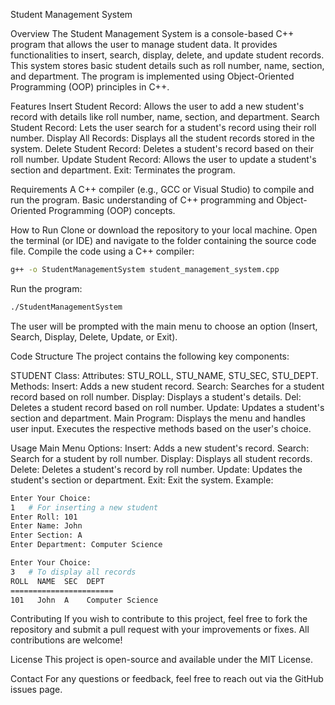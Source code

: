 Student Management System

Overview
The Student Management System is a console-based C++ program that allows the user to manage student data. It provides functionalities to insert, search, display, delete, and update student records. This system stores basic student details such as roll number, name, section, and department. The program is implemented using Object-Oriented Programming (OOP) principles in C++.

Features
Insert Student Record: Allows the user to add a new student's record with details like roll number, name, section, and department.
Search Student Record: Lets the user search for a student's record using their roll number.
Display All Records: Displays all the student records stored in the system.
Delete Student Record: Deletes a student's record based on their roll number.
Update Student Record: Allows the user to update a student's section and department.
Exit: Terminates the program.

Requirements
A C++ compiler (e.g., GCC or Visual Studio) to compile and run the program.
Basic understanding of C++ programming  and Object-Oriented Programming (OOP) concepts.

How to Run
Clone or download the repository to your local machine.
Open the terminal (or IDE) and navigate to the folder containing the source code file.
Compile the code using a C++ compiler:

```bash
g++ -o StudentManagementSystem student_management_system.cpp
```
Run the program:

```bash
./StudentManagementSystem
```
The user will be prompted with the main menu to choose an option (Insert, Search, Display, Delete, Update, or Exit).

Code Structure
The project contains the following key components:

STUDENT Class:
Attributes: STU_ROLL, STU_NAME, STU_SEC, STU_DEPT.
Methods:
Insert: Adds a new student record.
Search: Searches for a student record based on roll number.
Display: Displays a student's details.
Del: Deletes a student record based on roll number.
Update: Updates a student's section and department.
Main Program:
Displays the menu and handles user input.
Executes the respective methods based on the user's choice.

Usage
Main Menu Options:
Insert: Adds a new student's record.
Search: Search for a student by roll number.
Display: Displays all student records.
Delete: Deletes a student's record by roll number.
Update: Updates the student's section or department.
Exit: Exit the system.
Example:

```bash
Enter Your Choice:
1   # For inserting a new student
Enter Roll: 101
Enter Name: John
Enter Section: A
Enter Department: Computer Science

Enter Your Choice:
3   # To display all records
ROLL  NAME  SEC  DEPT
=======================
101   John  A    Computer Science
```

Contributing
If you wish to contribute to this project, feel free to fork the repository and submit a pull request with your improvements or fixes. All contributions are welcome!

License
This project is open-source and available under the MIT License.

Contact
For any questions or feedback, feel free to reach out via the GitHub issues page.
